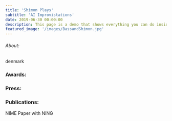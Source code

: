 ```yaml
---
title: 'Shimon Plays'
subtitle: 'AI Improvistations'
date: 2019-06-30 00:00:00
description: This page is a demo that shows everything you can do inside portfolio and blog posts.
featured_image: '/images/BassandShimon.jpg'
---
```


###### About:
denmark


### Awards:


### Press:

### Publications:
NIME Paper with NING
